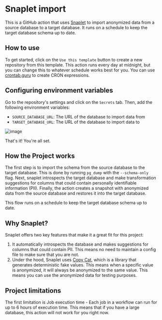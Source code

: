 #  Snaplet import

This is a GitHub action that uses [Snaplet](snaplet.dev) to import anonymized data from a source database to a target database. It runs on a schedule to keep the target database schema up to date.


## How to use
To get started, click on the `Use this template` button to create a new repository from this template. This action runs every day at midnight, but you can change this to whatever schedule works best for you. You can use [crontab.guru](https://crontab.guru) to create CRON expressions.

## Configuring environment variables

Go to the repository's settings and click on the `Secrets` tab. Then, add the following environment variables:
- `SOURCE_DATABASE_URL`: The URL of the database to import data from
- `TARGET_DATABASE_URL`: The URL of the database to import data to

![image](https://user-images.githubusercontent.com/27310414/219452618-580232bc-dc15-4df9-8f8c-a2c2b1707fe1.png)

That's it! You're all set.

## How the Project works

The first step is to import the schema from the source database to the target database. This is done by running `pg_dump` with the `--schema-only` flag. Next, snaplet introspects the target database and make transformation suggestions for columns that could contain personally identifiable information (PII). Finally, the action creates a snapshot with anonymized data from the source database and restores it into the target database.

This flow runs on a schedule to keep the target database schema up to date.


## Why Snaplet?

Snaplet offers two key features that make it a great fit for this project:
1. It automatically introspects the database and makes suggestions for columns that could contain PII. This means no need to maintain a config file to make sure that you are not.
2. Under the hood, Snaplet uses [Copy Cat](https://github.com/snaplet/copycat), which is a library that generates deterministic fake values. This means when a specific value is anonymized, it will always be anonymized to the same value. This means you can use the anonymized data for testing purposes.

## Project limitations

The first limitation is Job execution time - Each job in a workflow can run for up to 6 hours of execution time. This means that if you have a large database, this action will not work for you right now.